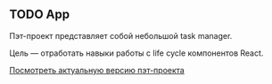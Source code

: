 ## TODO App

Пэт-проект представляет собой небольшой task manager.

Цель — отработать навыки работы с life cycle компонентов React.

[Посмотреть актуальную версию пэт-проекта](https://todoapp-rust-two.vercel.app/)
